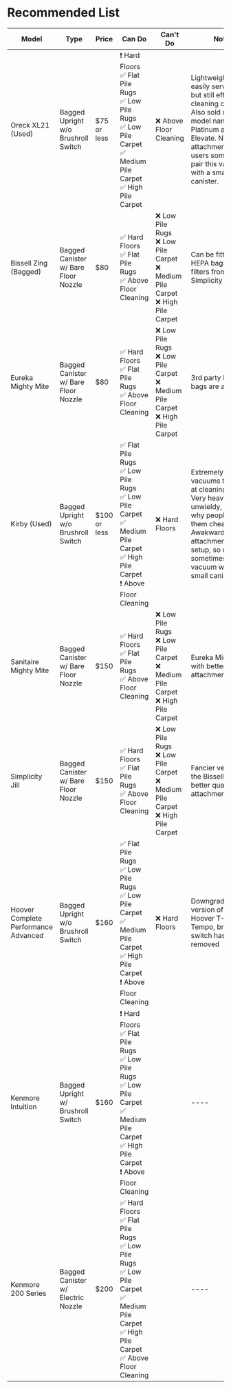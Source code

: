 # Recommended List


| Model                                  |  Type                                  |  Price       | Can Do                                                                                                                                                                            | Can't Do                                                                                            |  Notes                                                                                                                                                                                                                                |
|----------------------------------------|----------------------------------------|--------------|-----------------------------------------------------------------------------------------------------------------------------------------------------------------------------------|-----------------------------------------------------------------------------------------------------|---------------------------------------------------------------------------------------------------------------------------------------------------------------------------------------------------------------------------------------|
| Oreck XL21 (Used)                      | Bagged Upright   w/o Brushroll Switch  | $75 or less  | ❗ Hard Floors<br>     ✅ Flat Pile Rugs<br>     ✅ Low Pile Rugs<br>     ✅ Low Pile Carpet<br>     ✅ Medium Pile Carpet<br>     ✅ High Pile Carpet                                  | ❌ Above Floor Cleaning                                                                              | Lightweight and easily   serviceable but still effective at cleaning carpets. Also sold under the   model names Platinum and Elevate. No attachments, so users sometimes pair   this vacuum with a small canister.                    |
| Bissell   Zing (Bagged)                | Bagged Canister w/ Bare Floor Nozzle   | $80          | ✅ Hard   Floors<br>     ✅ Flat Pile Rugs<br>     ✅ Above Floor Cleaning                                                                                                           | ❌ Low   Pile Rugs<br>     ❌ Low Pile Carpet<br>     ❌ Medium Pile Carpet<br>     ❌ High Pile Carpet | Can be   fitted with HEPA bags and filters from Simplicity Jill                                                                                                                                                                       |
| Eureka Mighty Mite                     | Bagged Canister   w/ Bare Floor Nozzle | $80          | ✅ Hard Floors<br>     ✅ Flat Pile Rugs<br>     ✅ Above Floor Cleaning                                                                                                             | ❌ Low Pile Rugs<br>     ❌ Low Pile Carpet<br>     ❌ Medium Pile Carpet<br>     ❌ High Pile Carpet   | 3rd party HEPA bags are   available                                                                                                                                                                                                   |
| Kirby   (Used)                         | Bagged Upright w/o Brushroll Switch    | $100 or less | ✅ Flat   Pile Rugs<br>     ✅ Low Pile Rugs<br>     ✅ Low Pile Carpet<br>     ✅ Medium Pile Carpet<br>     ✅ High Pile Carpet<br>     ❗ Above Floor Cleaning                       | ❌ Hard   Floors                                                                                     | Extremely   well built vacuums that excel at cleaning carpet. Very heavy and unwieldy,   which is why people sell them cheaply. Awakward/outdated attachment hose   setup, so users sometimes pair this vacuum with a small canister. |
| Sanitaire Mighty Mite                  | Bagged Canister   w/ Bare Floor Nozzle | $150         | ✅ Hard Floors<br>     ✅ Flat Pile Rugs<br>     ✅ Above Floor Cleaning                                                                                                             | ❌ Low Pile Rugs<br>     ❌ Low Pile Carpet<br>     ❌ Medium Pile Carpet<br>     ❌ High Pile Carpet   | Eureka Mighty Mite with better   attachments                                                                                                                                                                                          |
| Simplicity   Jill                      | Bagged Canister w/ Bare Floor Nozzle   | $150         | ✅ Hard   Floors<br>     ✅ Flat Pile Rugs<br>     ✅ Above Floor Cleaning                                                                                                           | ❌ Low   Pile Rugs<br>     ❌ Low Pile Carpet<br>     ❌ Medium Pile Carpet<br>     ❌ High Pile Carpet | Fancier   version of the Bissell Zing with better quality attachments                                                                                                                                                                 |
| Hoover Complete Performance   Advanced | Bagged Upright   w/o Brushroll Switch  | $160         | ✅ Flat Pile Rugs<br>     ✅ Low Pile Rugs<br>     ✅ Low Pile Carpet<br>     ✅ Medium Pile Carpet<br>     ✅ High Pile Carpet<br>     ❗ Above Floor Cleaning                         | ❌ Hard Floors                                                                                       | Downgraded version of the Hoover   T-Series Tempo, brushroll switch has been removed                                                                                                                                                  |
| Kenmore   Intuition                    | Bagged Upright w/ Brushroll Switch     | $160         | ❗ Hard   Floors<br>     ✅ Flat Pile Rugs<br>     ✅ Low Pile Rugs<br>     ✅ Low Pile Carpet<br>     ✅ Medium Pile Carpet<br>     ✅ High Pile Carpet<br>     ❗ Above Floor Cleaning |                                                                                                     | ----                                                                                                                                                                                                                                  |
| Kenmore 200 Series                     | Bagged Canister   w/ Electric Nozzle   | $200         | ✅ Hard Floors<br>     ✅ Flat Pile Rugs<br>     ✅ Low Pile Rugs<br>     ✅ Low Pile Carpet<br>     ✅ Medium Pile Carpet<br>     ✅ High Pile Carpet<br>     ✅ Above Floor Cleaning   |                                                                                                     | ----                                                                                                                                                                                                                                  |
